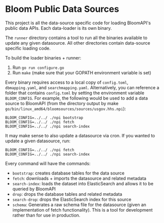Bloom Public Data Sources
=========================

This project is all the data-source specific code for loading
BloomAPI's public data APIs. Each data-loader is its own binary.

The `runner` directory contains a tool to run all the binaries
available to update any given datasource. All other directories
contain data-source specific loading code.

To build the loader binaries + runner:

1. Run `go run configure.go`
2. Run `make` (make sure that your GOPATH environment variable is set)

Every binary requires access to a local copy of `config.toml`, `dbmapping.yaml`, and `searchmapping.yaml`. Alternatively, you can reference a folder that contains `config.toml` by setting the environment variable `BLOOM_CONFIG`. For example, the following would be used to add a data source to BloomAPI (from the directory output by make `go/bin/linux_amd64/bloomsources/sources/usgov.hhs.npi`):

```
BLOOM_CONFIG=../../ ./npi bootstrap
BLOOM_CONFIG=../../ ./npi fetch
BLOOM_CONFIG=../../ ./npi search-index
```

It may make sense to also update a datasource via cron. If you wanted to update a given datasource, run:

```
BLOOM_CONFIG=../../ ./npi fetch
BLOOM_CONFIG=../../ ./npi search-index
```

Every command will have the commands:

* `bootstrap`: creates database tables for the data source
* `fetch`: downloads + imports the datasource and related metadata
* `search-index`: loads the dataset into ElasticSearch and allows it to be queried by BloomAPI
* `drop`: drops the database tables and related metadata
* `search-drop`: drops the ElasticSearch index for this source
* `schema`: Generates a raw schema file for the datasource (given an implementation of fetch functionality). This is a tool for development rather than for use in production.